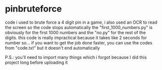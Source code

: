 # pinbruteforce
code i used to brute force a 4 digit pin in a game, i also used an OCR to read the screen so the code stops automatically 
the "first_1000_numbers.py" is obviously for the first 1000 numbers and the "no.py" for the rest of the digits.
this code is really impractical because it takes like 2 seconds for number so...
if you want to get the job done faster, you can use the codes from "code.txt" but it doesn't end automatically

P.S.: you'll need to import many things which i forgot because I did this project long before uploading it
